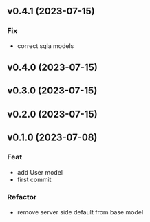 ## v0.4.1 (2023-07-15)

### Fix

- correct sqla models

## v0.4.0 (2023-07-15)

## v0.3.0 (2023-07-15)

## v0.2.0 (2023-07-15)

## v0.1.0 (2023-07-08)

### Feat

- add User model
- first commit

### Refactor

- remove server side default from base model
